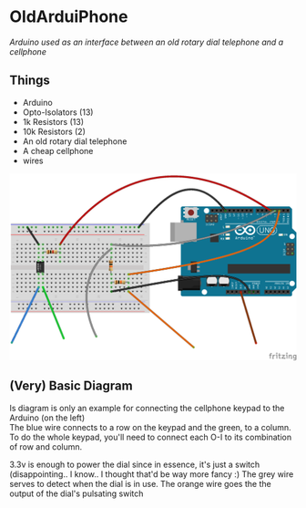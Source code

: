 # OldArduiPhone

*Arduino used as an interface between an old rotary dial telephone and a cellphone*

## Things
+ Arduino
+ Opto-Isolators (13)
+ 1k Resistors (13)
+ 10k Resistors (2)
+ An old rotary dial telephone
+ A cheap cellphone
+ wires

![Diagram](https://github.com/JeBear76/OldArduiPhone/blob/master/Diagrams/OldArduiPhoneBasic.png)

## (Very) Basic Diagram 
Is diagram is only an example for connecting the cellphone keypad to the Arduino (on the left)  
The blue wire connects to a row on the keypad and the green, to a column.  
To do the whole keypad, you'll need to connect each O-I to its combination of row and column.  
  
3.3v is enough to power the dial since in essence, it's just a switch (disappointing.. I know.. I thought that'd be way more fancy :)
The grey wire serves to detect when the dial is in use.
The orange wire goes the the output of the dial's pulsating switch


